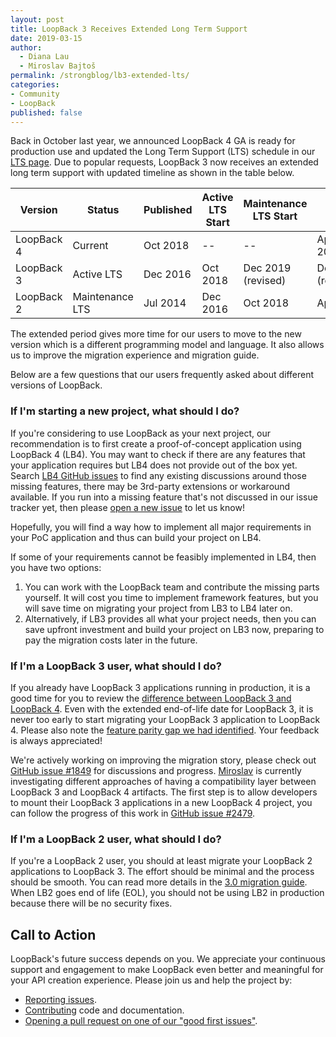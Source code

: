 ```yaml
---
layout: post
title: LoopBack 3 Receives Extended Long Term Support
date: 2019-03-15
author:
  - Diana Lau
  - Miroslav Bajtoš
permalink: /strongblog/lb3-extended-lts/
categories:
- Community
- LoopBack
published: false
---
```


Back in October last year, we announced LoopBack 4 GA is ready for production use and updated the Long Term Support (LTS) schedule in our [LTS page](https://loopback.io/doc/en/contrib/Long-term-support.html). Due to popular requests, LoopBack 3 now receives an extended long term support with updated timeline as shown in the table below.

Version | Status | Published | Active LTS Start | Maintenance LTS Start | End-of-life 
-- | -- | -- | -- | -- | --
LoopBack 4 | Current | Oct 2018 | -- | -- | Apr 2021(minimum) 
LoopBack 3 | Active LTS | Dec 2016 | Oct 2018 | Dec 2019 (revised) | Dec 2020 (revised)
LoopBack 2 | Maintenance LTS | Jul 2014 | Dec 2016 | Oct 2018 | Apr 2019

<!--more-->

The extended period gives more time for our users to move to the new version which is a different programming model and language.  It also allows us to improve the migration experience and migration guide.

Below are a few questions that our users frequently asked about different versions of LoopBack. 

### If I'm starting a new project, what should I do?
If you're considering to use LoopBack as your next project, our recommendation is to first create a proof-of-concept application using LoopBack 4 (LB4). You may want to check if there are any features that your application requires but LB4 does not provide out of the box yet. Search [LB4 GitHub issues](https://github.com/strongloop/loopback-next/issues) to find any existing discussions around those missing features, there may be 3rd-party extensions or workaround available. If you run into a missing feature that's not discussed in our issue tracker yet, then please [open a new issue](https://github.com/strongloop/loopback-next/issues/new) to let us know! 

Hopefully, you will find a way how to implement all major requirements in your PoC application and thus can build your project on LB4. 

If some of your requirements cannot be feasibly implemented in LB4, then you have two options:
1. You can work with the LoopBack team and contribute the missing parts yourself. It will cost you time to implement framework features, but you will save time on migrating your project from LB3 to LB4 later on. 
2. Alternatively, if LB3 provides all what your project needs, then you can save upfront investment and build your project on LB3 now, preparing to pay the migration costs later in the future.

### If I'm a LoopBack 3 user, what should I do?
If you already have LoopBack 3 applications running in production, it is a good time for you to review the [difference between LoopBack 3 and LoopBack 4](https://loopback.io/doc/en/lb4/LoopBack-3.x.html). Even with the extended end-of-life date for LoopBack 3, it is never too early to start migrating your LoopBack 3 application to LoopBack 4. Please also note  the [feature parity gap we had identified](https://github.com/strongloop/loopback-next/issues/1920). Your feedback is always appreciated! 

We're actively working on improving the migration story, please check out [GitHub issue #1849](https://github.com/strongloop/loopback-next/issues/1849) for discussions and progress. [Miroslav](https://strongloop.com/authors/Miroslav_Bajto%C5%A1/) is currently investigating different approaches of having a compatibility layer between LoopBack 3 and LoopBack 4 artifacts. The first step is to allow developers to mount their LoopBack 3 applications in a new LoopBack 4 project, you can follow the progress of this work in [GitHub issue #2479](https://github.com/strongloop/loopback-next/issues/2479).

### If I'm a LoopBack 2 user, what should I do? 
If you're a LoopBack 2 user, you should at least migrate your LoopBack 2 applications to LoopBack 3. The effort should be minimal and the process should be smooth. You can read more details in the [3.0 migration guide](https://loopback.io/doc/en/lb3/Migrating-to-3.0.html). When LB2 goes end of life (EOL), you should not be using LB2 in production because there will be no security fixes.

## Call to Action

LoopBack's future success depends on you. We appreciate your continuous support and engagement to make LoopBack even better and meaningful for your API creation experience. Please join us and help the project by:

- [Reporting issues](https://github.com/strongloop/loopback-next/issues).
- [Contributing](https://github.com/strongloop/loopback-next/blob/master/docs/CONTRIBUTING.md)
  code and documentation.
- [Opening a pull request on one of our "good first issues"](https://github.com/strongloop/loopback-next/labels/good%20first%20issue).
